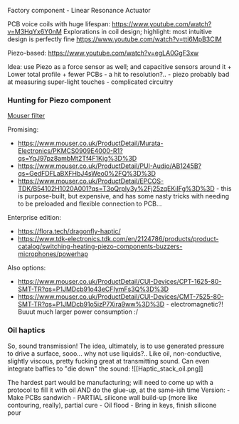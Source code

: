 Factory component - Linear Resonance Actuator

PCB voice coils with huge lifespan: https://www.youtube.com/watch?v=M3HqYx6Y0nM
Explorations in coil design; highlight: most intuitive design is perfectly fine https://www.youtube.com/watch?v=tti6MpB3ClM

Piezo-based:
https://www.youtube.com/watch?v=egLA0GgF3xw

Idea:
use Piezo as a force sensor as well; and capacitive sensors around it
	+ Lower total profile
	+ fewer PCBs
	- a hit to resolution?..
	- piezo probably bad at measuring super-light touches
	- complicated circuitry

### Hunting for Piezo component
[Mouser filter](https://www.mouser.co.uk/c/electromechanical/audio-devices/piezo-buzzers-audio-indicators/?dimensions=3.2%20mm%20x%203.2%20mm%20x%202%20mm~~9%20mm%20x%205.5%20mm%7C~9%20mm%20x%209%20mm%20x%201.9%20mm~~9%20mm%20x%209%20mm%20x%203%20mm%7C~9.5%20mm%20x%205%20mm~~9.6%20mm%20x%205%20mm%7C~9.6%20mm%20x%209.6%20mm%20x%205%20mm~~9.7%20mm%20x%209.7%20mm%20x%205%20mm%7C~10%20mm%20x%2010%20mm%20x%203.2%20mm~~10%20mm%20x%2010%20mm%20x%203.3%20mm%7C~10%20mm%20x%203.1%20mm~~10.5%20mm%20x%2010.5%20mm%20x%202.5%20mm%7C~10.5%20mm%20x%204%20mm~~12%20mm%20x%200.09%20mm%7C~12%20mm%20x%2012%20mm%20x%203%20mm%7C~12%20mm%20x%203.8%20mm%7C~12.2%20mm%20x%203.5%20mm%7C~12.8%20mm%20x%2012.8%20mm%20x%202.5%20mm%7C~13%20mm%20x%2013%20mm%20x%202.5%20mm~~13%20mm%20x%202.8%20mm%7C~13.8%20mm%20x%204%20mm%7C~14%20mm%20x%2011%20mm%20x%203%20mm%7C~14%20mm%20x%204%20mm~~14%20mm%20x%205%20mm%7C~14.9%20mm%20x%2014.1%20mm%20x%204.7%20mm%7C~15%20mm%20x%202%20mm~~15%20mm%20x%203.9%20mm%7C~16%20mm%20x%201.2%20mm&instock=y&normallystocked=y&rp=electromechanical%2Faudio-devices%2Fpiezo-buzzers-audio-indicators%7C~Dimensions&sort=pricing)

Promising:
- https://www.mouser.co.uk/ProductDetail/Murata-Electronics/PKMCS0909E4000-R1?qs=YqJ97pz8ambMt2Tf4F1Kig%3D%3D
- https://www.mouser.co.uk/ProductDetail/PUI-Audio/AB1245B?qs=GedFDFLaBXFHbJ4sWeo0%2FQ%3D%3D
- https://www.mouser.co.uk/ProductDetail/EPCOS-TDK/B54102H1020A001?qs=T3oQrply3y%2Fj25zqEKiIFg%3D%3D - this is purpose-built, but expensive, and has some nasty tricks with needing to be preloaded and flexible connection to PCB...

Enterprise edition:
- https://flora.tech/dragonfly-haptic/
- https://www.tdk-electronics.tdk.com/en/2124786/products/product-catalog/switching-heating-piezo-components-buzzers-microphones/powerhap

Also options:
- https://www.mouser.co.uk/ProductDetail/CUI-Devices/CPT-1625-80-SMT-TR?qs=P1JMDcb91o43eCFIymFs3Q%3D%3D
- https://www.mouser.co.uk/ProductDetail/CUI-Devices/CMT-7525-80-SMT-TR?qs=P1JMDcb91o5izP7Xira9ww%3D%3D - electromagnetic?! Buuut much larger power consumption :/

### Oil haptics
So, sound transmission! The idea, ultimately, is to use generated pressure to drive a surface, sooo... why not use liquids?.. Like oil, non-conductive, slightly viscous, pretty fucking great at transmitting sound. Can even integrate baffles to "die down" the sound:
![[Haptic_stack_oil.png]]

The hardest part would be manufacturing; will need to come up with a protocol to fill it with oil AND do the glue-up, at the same-ish time
		Version:
		- Make PCBs sandwich
		- PARTIAL silicone wall build-up (more like contouring, really), partial cure
		- Oil flood
		- Bring in keys, finish silicone pour
